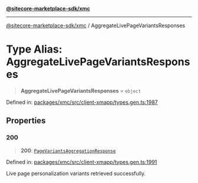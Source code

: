 [**@sitecore-marketplace-sdk/xmc**](../README.md)

***

[@sitecore-marketplace-sdk/xmc](../README.md) / AggregateLivePageVariantsResponses

# Type Alias: AggregateLivePageVariantsResponses

> **AggregateLivePageVariantsResponses** = `object`

Defined in: [packages/xmc/src/client-xmapp/types.gen.ts:1987](https://github.com/Sitecore/sitecore-marketplace-sdk/blob/af886e6134b8d1079ef5b8ef70b7eb2f1d9c8aeb/packages/xmc/src/client-xmapp/types.gen.ts#L1987)

## Properties

### 200

> **200**: [`PageVariantsAggregationResponse`](PageVariantsAggregationResponse.md)

Defined in: [packages/xmc/src/client-xmapp/types.gen.ts:1991](https://github.com/Sitecore/sitecore-marketplace-sdk/blob/af886e6134b8d1079ef5b8ef70b7eb2f1d9c8aeb/packages/xmc/src/client-xmapp/types.gen.ts#L1991)

Live page personalization variants retrieved successfully.
